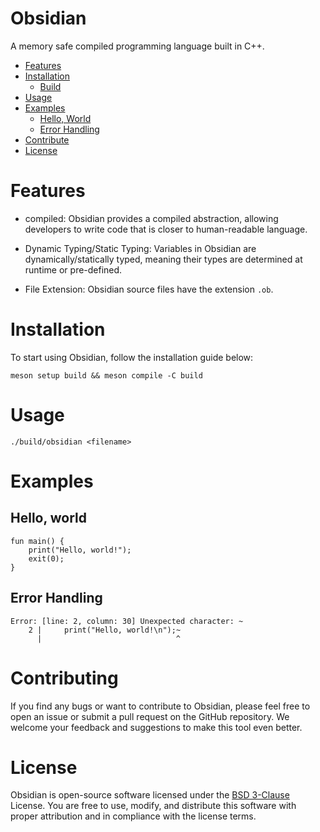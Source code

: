 # Obsidian
A memory safe compiled programming language built in C++.

- [Features](#features)
- [Installation](#installation)
    - [Build](#)
- [Usage](#usage)
- [Examples](#examples)
    - [Hello, World](#hello-world)
    - [Error Handling](#error-handling)
- [Contribute](#contributing)
- [License](#license)

# Features
- compiled: Obsidian provides a compiled abstraction, allowing developers to write code that is closer to human-readable language.
    
- Dynamic Typing/Static Typing: Variables in Obsidian are dynamically/statically typed, meaning their types are determined at runtime or pre-defined.
    
- File Extension: Obsidian source files have the extension `.ob`.

# Installation
To start using Obsidian, follow the installation guide below:

```
meson setup build && meson compile -C build
```

# Usage
```
./build/obsidian <filename>
```

# Examples

## Hello, world
```
fun main() {
    print("Hello, world!");
    exit(0);
}
```

## Error Handling
```
Error: [line: 2, column: 30] Unexpected character: ~
    2 |     print("Hello, world!\n");~
      |                              ^

```

# Contributing
If you find any bugs or want to contribute to Obsidian, please feel free to open an issue or submit a pull request on the GitHub repository. We welcome your feedback and suggestions to make this tool even better.

# License
Obsidian is open-source software licensed under the [BSD 3-Clause](LICENSE) License. You are free to use, modify, and distribute this software with proper attribution and in compliance with the license terms.